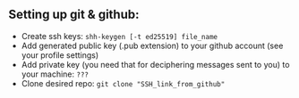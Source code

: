 ## Setting up git & github: 
- Create ssh keys: ``shh-keygen [-t ed25519] file_name``
- Add generated public key (.pub extension) to your github account (see your profile settings)
- Add private key (you need that for deciphering messages sent to you) to your machine: ``???``
- Clone desired repo: ``git clone "SSH_link_from_github"``